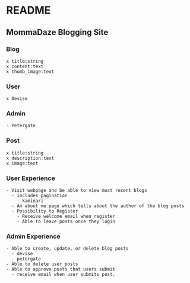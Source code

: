 # README

## MommaDaze Blogging Site

### Blog

    x title:string
    x content:text
    x thumb_image:text

### User
    x Devise

### Admin
    - Petergate
### Post
    x title:string
    x description:text
    x image:text

### User Experience
    - Visit webpage and be able to view most recent blogs
      - includes pagination
        - kaminari
      - An about me page which tells about the author of the blog posts
      - Possibility to Register
        - Receive welcome email when register
        - Able to leave posts once they login

### Admin Experience
    - Able to create, update, or delete blog posts
      - devise
      - petergate
    - Able to delete user posts
    - Able to approve posts that users submit
      - receive email when user submits post.